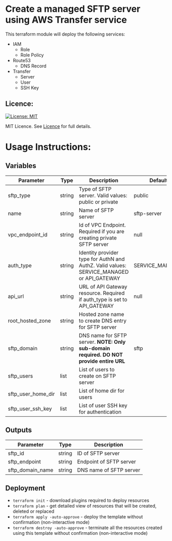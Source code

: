 # Create a managed SFTP server using AWS Transfer service

This terraform module will deploy the following services:
- IAM
  - Role
  - Role Policy
- Route53
  - DNS Record
- Transfer
  - Server
  - User
  - SSH Key

## Licence:
[![License: MIT](https://img.shields.io/badge/License-MIT-green.svg)](https://opensource.org/licenses/MIT)

MIT Licence. See [Licence](LICENCE) for full details.

# Usage Instructions:
## Variables
| Parameter          | Type   | Description                                                                              | Default         | Required |
|--------------------|--------|------------------------------------------------------------------------------------------|-----------------|----------|
| sftp_type          | string | Type of SFTP server. Valid values: public or private                                     | public          | N        |
| name   | string | Name of SFTP server                                                                      | sftp-server     | N        |
| vpc_endpoint_id    | string | Id of VPC Endpoint. Required if you are creating private SFTP server                     | null            | N        |
| auth_type          | string | Identity provider type for AuthN and AuthZ. Valid values: SERVICE_MANAGED or API_GATEWAY | SERVICE_MANAGED | N        |
| api_url            | string | URL of API Gateway resource. Required if auth_type is set to API_GATEWAY                 | null            | N        |
| root_hosted_zone   | string | Hosted zone name to create DNS entry for SFTP server                                     |                 | Y        |
| sftp_domain        | string | DNS name for SFTP server. **NOTE: Only sub-domain required. DO NOT provide entire URL**  | sftp            | N        |
| sftp_users         | list   | List of users to create on SFTP server                                                   |                 | Y        |
| sftp_user_home_dir | list   | List of home dir for users                                                               |                 | Y        |
| sftp_user_ssh_key  | list   | List of user SSH key for authentication                                                  |                 | Y        |

## Outputs
| Parameter        | Type   | Description             |
|------------------|--------|-------------------------|
| sftp_id          | string | ID of SFTP server       |
| sftp_endpoint    | string | Endpoint of SFTP server |
| sftp_domain_name | string | DNS name of SFTP server |

## Deployment
- `terraform init` - download plugins required to deploy resources
- `terraform plan` - get detailed view of resources that will be created, deleted or replaced
- `terraform apply -auto-approve` - deploy the template without confirmation (non-interactive mode)
- `terraform destroy -auto-approve` - terminate all the resources created using this template without confirmation (non-interactive mode)
